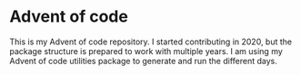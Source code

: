 # Advent of code

This is my Advent of code repository. I started contributing in 2020, but the package structure is prepared to work with multiple years. I am using my Advent of code utilities package to generate and run the different days.
